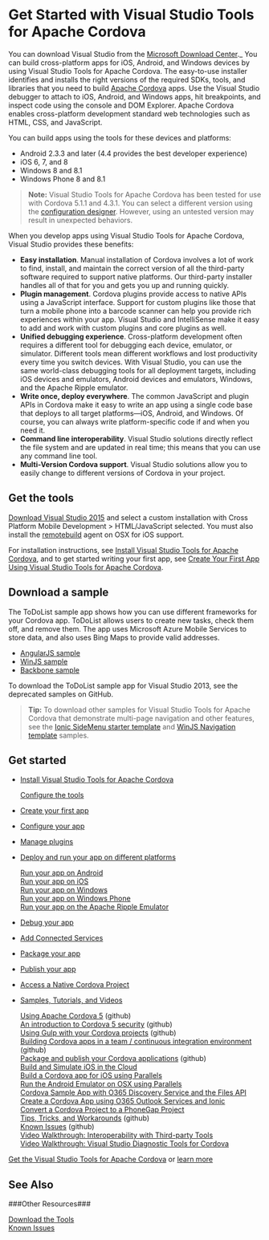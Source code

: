 <properties
   pageTitle="Get Started with Visual Studio Tools for Apache Cordova | Cordova"
   description="description"
   services="na"
   documentationCenter=""
   authors="normesta"
   tags=""/>
<tags
   ms.service="na"
   ms.devlang="javascript"
   ms.topic="article"
   ms.tgt_pltfrm="mobile-multiple"
   ms.workload="na"
   ms.date="09/11/2015"
   ms.author="normesta"/>

# Get Started with Visual Studio Tools for Apache Cordova #

You can download Visual Studio from the [Microsoft Download Center](http://go.microsoft.com/fwlink/p/?linkid=517106)._ You can build cross-platform apps for iOS, Android, and Windows devices by using Visual Studio Tools for Apache Cordova. The easy-to-use installer identifies and installs the right versions of the required SDKs, tools, and libraries that you need to build [Apache Cordova](http://cordova.apache.org/) apps. Use the Visual Studio debugger to attach to iOS, Android, and Windows apps, hit breakpoints, and inspect code using the console and DOM Explorer. Apache Cordova enables cross-platform development standard web technologies such as HTML, CSS, and JavaScript.

You can build apps using the tools for these devices and platforms:

* Android 2.3.3 and later (4.4 provides the best developer experience)
* iOS 6, 7, and 8
* Windows 8 and 8.1
* Windows Phone 8 and 8.1

>**Note:**
Visual Studio Tools for Apache Cordova has been tested for use with Cordova 5.1.1 and 4.3.1\. You can select a different version using the [configuration designer](configure-vs-tools-apache-cordova.md). However, using an untested version may result in unexpected behaviors.

When you develop apps using Visual Studio Tools for Apache Cordova, Visual Studio provides these benefits:



* **Easy installation**. Manual installation of Cordova involves a lot of work to find, install, and maintain the correct version of all the third-party software required to support native platforms. Our third-party installer handles all of that for you and gets you up and running quickly.
* **Plugin management**. Cordova plugins provide access to native APIs using a JavaScript interface. Support for custom plugins like those that turn a mobile phone into a barcode scanner can help you provide rich experiences within your app. Visual Studio and IntelliSense make it easy to add and work with custom plugins and core plugins as well.
* **Unified debugging experience**. Cross-platform development often requires a different tool for debugging each device, emulator, or simulator. Different tools mean different workflows and lost productivity every time you switch devices. With Visual Studio, you can use the same world-class debugging tools for all deployment targets, including iOS devices and emulators, Android devices and emulators, Windows, and the Apache Ripple emulator.
* **Write once, deploy everywhere**. The common JavaScript and plugin APIs in Cordova make it easy to write an app using a single code base that deploys to all target platforms—iOS, Android, and Windows. Of course, you can always write platform-specific code if and when you need it.
* **Command line interoperability**. Visual Studio solutions directly reflect the file system and are updated in real time; this means that you can use any command line tool.
* **Multi-Version Cordova support**. Visual Studio solutions allow you to easily change to different versions of Cordova in your project.

## Get the tools ##

[Download Visual Studio 2015](http://aka.ms/mchm38) and select a custom installation with Cross Platform Mobile Development > HTML/JavaScript selected. You must also install the [remotebuild](https://www.npmjs.com/package/remotebuild) agent on OSX for iOS support.

For installation instructions, see [Install Visual Studio Tools for Apache Cordova](install-vs-tools-apache-cordova.md), and to get started writing your first app, see [Create Your First App Using Visual Studio Tools for Apache Cordova](create-first-app-using-vs-tools-apache-cordova.md).

## Download a sample ##

The ToDoList sample app shows how you can use different frameworks for your Cordova app. ToDoList allows users to create new tasks, check them off, and remove them. The app uses Microsoft Azure Mobile Services to store data, and also uses Bing Maps to provide valid addresses.

* [AngularJS sample](http://go.microsoft.com/fwlink/p/?LinkID=398516)
* [WinJS sample](http://go.microsoft.com/fwlink/p/?LinkID=398518)
* [Backbone sample](http://go.microsoft.com/fwlink/p/?LinkID=398517)

To download the ToDoList sample app for Visual Studio 2013, see the deprecated samples on GitHub.

>**Tip:**
To download other samples for Visual Studio Tools for Apache Cordova that demonstrate multi-page navigation and other features, see the [Ionic SideMenu starter template](http://go.microsoft.com/fwlink/p/?LinkID=544745) and [WinJS Navigation template](http://go.microsoft.com/fwlink/p/?LinkID=544743) samples.

## Get started ##

* [Install Visual Studio Tools for Apache Cordova](create-first-app-using-vs-tools-apache-cordova.md)

    [Configure the tools](configure-vs-tools-apache-cordova.md)  

* [Create your first app](https://msdn.microsoft.com/en-us/library/dn757057.aspx)

* [Configure your app](./develop-apps/configure-app.md)
* [Manage plugins](./develop-apps/manage-plugins.md)

* [Deploy and run your app on different platforms](./develop-apps/deploy-and-run-app.md)  

     [Run your app on Android](./develop-apps/run-app-apache.md)  
     [Run your app on iOS](./develop-apps/run-app-ios.md)   
     [Run your app on Windows](./develop-apps/run-app-windows.md)  
     [Run your app on Windows Phone](./develop-apps/run-app-windows-phone.md)  
     [Run your app on the Apache Ripple Emulator](./develop-apps/run-app-ripple-simulator.md)
* [Debug your app](https://msdn.microsoft.com/en-us/library/dn757061.aspx)

* [Add Connected Services](./develop-apps/add-connected-services.md)

* [Package your app](./package-and-publish/package-app-built-with-visual-studio.md)

* [Publish your app](./package-and-publish/publish-app-built-with-visual-studio.md)

* [Access a Native Cordova Project](./develop-apps/access-native-cordova-project.md)

* [Samples, Tutorials, and Videos](https://msdn.microsoft.com/en-us/library/dn848421.aspx)  

     [Using Apache Cordova 5](http://go.microsoft.com/fwlink/p/?LinkID=618470) (github)  
     [An introduction to Cordova 5 security](http://go.microsoft.com/fwlink/p/?LinkID=617521) (github)  
     [Using Gulp with your Cordova projects](http://go.microsoft.com/fwlink/p/?LinkID=533767) (github)  
     [Building Cordova apps in a team / continuous integration environment](http://go.microsoft.com/fwlink/p/?LinkID=533743) (github)  
     [Package and publish your Cordova applications](https://github.com/Microsoft/cordova-docs/blob/master/tutorial-package-publish) (github)  
     [Build and Simulate iOS in the Cloud](https://msdn.microsoft.com/en-us/library/dn858446.aspx)  
     [Build a Cordova app for iOS using Parallels](https://msdn.microsoft.com/en-us/library/dn878133.aspx)   
     [Run the Android Emulator on OSX using Parallels](https://msdn.microsoft.com/en-us/library/dn913137.aspx)  
     [Cordova Sample App with O365 Discovery Service and the Files API](https://msdn.microsoft.com/en-us/library/dn848423.aspx)  
     [Create a Cordova App using O365 Outlook Services and Ionic](https://msdn.microsoft.com/en-us/library/dn911025.aspx)  
     [Convert a Cordova Project to a PhoneGap Project](https://msdn.microsoft.com/en-us/library/dn859242.aspx)  
     [Tips, Tricks, and Workarounds](http://go.microsoft.com/fwlink/p/?LinkID=618469) (github)  
     [Known Issues](http://go.microsoft.com/fwlink/p/?LinkID=618471) (github)  
     [Video Walkthrough: Interoperability with Third-party Tools](https://msdn.microsoft.com/en-us/library/mt162214.aspx)  
     [Video Walkthrough: Visual Studio Diagnostic Tools for Cordova](https://msdn.microsoft.com/en-us/library/mt162216.aspx)  

[Get the Visual Studio Tools for Apache Cordova](http://aka.ms/mchm38) or [learn more](https://www.visualstudio.com/cordova-vs.aspx)

## See Also ##

###Other Resources###

[Download the Tools](http://aka.ms/mchm38)  
[Known Issues](http://go.microsoft.com/fwlink/p/?linkid=398782)  
